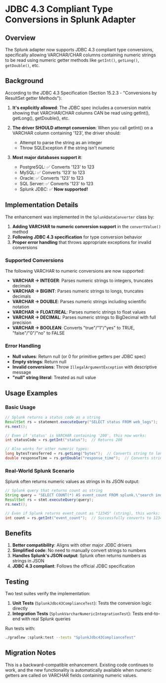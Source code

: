# JDBC 4.3 Compliant Type Conversions in Splunk Adapter

## Overview

The Splunk adapter now supports JDBC 4.3 compliant type conversions, specifically allowing VARCHAR/CHAR columns containing numeric strings to be read using numeric getter methods like `getInt()`, `getLong()`, `getDouble()`, etc.

## Background

According to the JDBC 4.3 Specification (Section 15.2.3 - "Conversions by ResultSet getter Methods"):

1. **It's explicitly allowed**: The JDBC spec includes a conversion matrix showing that VARCHAR/CHAR columns CAN be read using getInt(), getLong(), getDouble(), etc.

2. **The driver SHOULD attempt conversion**: When you call getInt() on a VARCHAR column containing '123', the driver should:
   - Attempt to parse the string as an integer
   - Throw SQLException if the string isn't numeric

3. **Most major databases support it**:
   - PostgreSQL: ✅ Converts '123' to 123
   - MySQL: ✅ Converts '123' to 123
   - Oracle: ✅ Converts '123' to 123
   - SQL Server: ✅ Converts '123' to 123
   - Splunk JDBC: ✅ **Now supported!**

## Implementation Details

The enhancement was implemented in the `SplunkDataConverter` class by:

1. **Adding VARCHAR to numeric conversion support** in the `convertValue()` method
2. **Following JDBC 4.3 specification** for type conversion behavior
3. **Proper error handling** that throws appropriate exceptions for invalid conversions

### Supported Conversions

The following VARCHAR to numeric conversions are now supported:

- **VARCHAR → INTEGER**: Parses numeric strings to integers, truncates decimals
- **VARCHAR → BIGINT**: Parses numeric strings to longs, truncates decimals  
- **VARCHAR → DOUBLE**: Parses numeric strings including scientific notation
- **VARCHAR → FLOAT/REAL**: Parses numeric strings to float values
- **VARCHAR → DECIMAL**: Parses numeric strings to BigDecimal with full precision
- **VARCHAR → BOOLEAN**: Converts "true"/"1"/"yes" to TRUE, "false"/"0"/"no" to FALSE

### Error Handling

- **Null values**: Return null (or 0 for primitive getters per JDBC spec)
- **Empty strings**: Return null
- **Invalid conversions**: Throw `IllegalArgumentException` with descriptive message
- **"null" string literal**: Treated as null value

## Usage Examples

### Basic Usage

```java
// Splunk returns a status code as a string
ResultSet rs = statement.executeQuery("SELECT status FROM web_logs");
rs.next();

// Even if 'status' is VARCHAR containing '200', this now works:
int statusCode = rs.getInt("status");  // Returns 200

// Also works for other numeric types:
long bytesTransferred = rs.getLong("bytes");  // Converts string to long
double responseTime = rs.getDouble("response_time");  // Converts string to double
```

### Real-World Splunk Scenario

Splunk often returns numeric values as strings in its JSON output:

```java
// Splunk query that returns count as string
String query = "SELECT COUNT(*) AS event_count FROM splunk.\"search index=web_logs\"";
ResultSet rs = stmt.executeQuery(query);
rs.next();

// Even if Splunk returns event_count as "12345" (string), this works:
int count = rs.getInt("event_count");  // Successfully converts to 12345
```

## Benefits

1. **Better compatibility**: Aligns with other major JDBC drivers
2. **Simplified code**: No need to manually convert strings to numbers
3. **Handles Splunk's JSON output**: Splunk often returns numbers as strings in JSON
4. **JDBC 4.3 compliant**: Follows the official JDBC specification

## Testing

Two test suites verify the implementation:

1. **Unit Tests** (`SplunkJdbc43ComplianceTest`): Tests the conversion logic directly
2. **Integration Tests** (`SplunkVarcharNumericIntegrationTest`): Tests end-to-end with real Splunk queries

Run tests with:
```bash
./gradlew :splunk:test --tests "SplunkJdbc43ComplianceTest"
```

## Migration Notes

This is a backward-compatible enhancement. Existing code continues to work, and the new functionality is automatically available when numeric getters are called on VARCHAR fields containing numeric values.